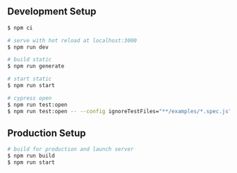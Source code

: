 ## Development Setup

```bash
$ npm ci

# serve with hot reload at localhost:3000
$ npm run dev

# build static
$ npm run generate

# start static
$ npm run start

# cypress open
$ npm run test:open
$ npm run test:open -- --config ignoreTestFiles="**/examples/*.spec.js"
```

## Production Setup

```bash
# build for production and launch server
$ npm run build
$ npm run start
```
